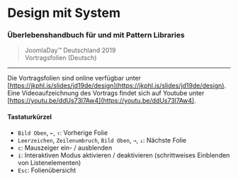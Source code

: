 # Design mit System

### Überlebenshandbuch für und mit Pattern Libraries

> JoomlaDay™ Deutschland 2019<br/>
> Vortragsfolien (Deutsch)

___

Die Vortragsfolien sind online verfügbar unter [https://jkphl.is/slides/jd19de/design](https://jkphl.is/slides/jd19de/design). Eine Videoaufzeichnung des Vortrags findet sich auf Youtube unter [https://youtu.be/ddUs73l7Aw4](https://youtu.be/ddUs73l7Aw4). 

#### Tastaturkürzel

* `Bild Oben`, `←`, `↑`: Vorherige Folie
* `Leerzeichen`, `Zeilenumbruch`, `Bild Oben`, `→`, `↓`: Nächste Folie
* `c`: Mauszeiger ein- / ausblenden
* `i`: Interaktiven Modus aktivieren / deaktivieren (schrittweises Einblenden von Listenelementen)
* `Esc`: Folienübersicht
